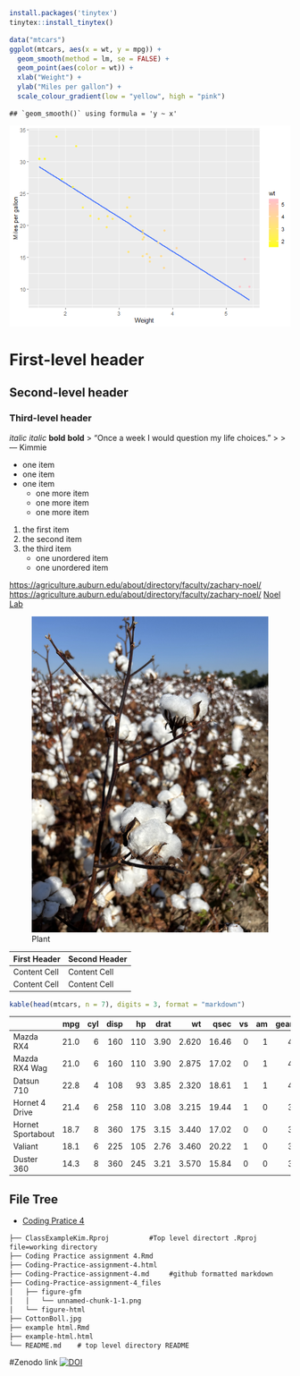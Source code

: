 ``` r
install.packages('tinytex')
tinytex::install_tinytex()
```

``` r
data("mtcars")
ggplot(mtcars, aes(x = wt, y = mpg)) +
  geom_smooth(method = lm, se = FALSE) +
  geom_point(aes(color = wt)) +
  xlab("Weight") + 
  ylab("Miles per gallon") +
  scale_colour_gradient(low = "yellow", high = "pink")
```

    ## `geom_smooth()` using formula = 'y ~ x'

![](Coding-Practice-assignment-4_files/figure-gfm/unnamed-chunk-1-1.png)<!-- -->

# First-level header

## Second-level header

### Third-level header

*italic* *italic* **bold** **bold** \> “Once a week I would question my
life choices.” \> \> — Kimmie

- one item
- one item
- one item
  - one more item
  - one more item
  - one more item

1.  the first item
2.  the second item
3.  the third item
    - one unordered item
    - one unordered item

<https://agriculture.auburn.edu/about/directory/faculty/zachary-noel/>
<https://agriculture.auburn.edu/about/directory/faculty/zachary-noel/>
[Noel
Lab](https://agriculture.auburn.edu/about/directory/faculty/zachary-noel/)

<figure>
<img src="CottonBoll.jpg" alt="Plant" />
<figcaption aria-hidden="true">Plant</figcaption>
</figure>

| First Header | Second Header |
|--------------|---------------|
| Content Cell | Content Cell  |
| Content Cell | Content Cell  |

``` r
kable(head(mtcars, n = 7), digits = 3, format = "markdown")
```

|                   |  mpg | cyl | disp |  hp | drat |    wt |  qsec |  vs |  am | gear | carb |
|:------------------|-----:|----:|-----:|----:|-----:|------:|------:|----:|----:|-----:|-----:|
| Mazda RX4         | 21.0 |   6 |  160 | 110 | 3.90 | 2.620 | 16.46 |   0 |   1 |    4 |    4 |
| Mazda RX4 Wag     | 21.0 |   6 |  160 | 110 | 3.90 | 2.875 | 17.02 |   0 |   1 |    4 |    4 |
| Datsun 710        | 22.8 |   4 |  108 |  93 | 3.85 | 2.320 | 18.61 |   1 |   1 |    4 |    1 |
| Hornet 4 Drive    | 21.4 |   6 |  258 | 110 | 3.08 | 3.215 | 19.44 |   1 |   0 |    3 |    1 |
| Hornet Sportabout | 18.7 |   8 |  360 | 175 | 3.15 | 3.440 | 17.02 |   0 |   0 |    3 |    2 |
| Valiant           | 18.1 |   6 |  225 | 105 | 2.76 | 3.460 | 20.22 |   1 |   0 |    3 |    1 |
| Duster 360        | 14.3 |   8 |  360 | 245 | 3.21 | 3.570 | 15.84 |   0 |   0 |    3 |    4 |

## File Tree

- [Coding Pratice 4](Coding%20Practice%20assignment%204.Rmd)

<!-- -->

    ├── ClassExampleKim.Rproj          #Top level directort .Rproj file=working directory
    ├── Coding Practice assignment 4.Rmd
    ├── Coding-Practice-assignment-4.html
    ├── Coding-Practice-assignment-4.md     #github formatted markdown
    ├── Coding-Practice-assignment-4_files
    │   ├── figure-gfm
    │   │   └── unnamed-chunk-1-1.png
    │   └── figure-html
    ├── CottonBoll.jpg
    ├── example html.Rmd
    ├── example-html.html
    └── README.md    # top level directory README

\#Zenodo link
[![DOI](https://zenodo.org/badge/924492429.svg)](https://doi.org/10.5281/zenodo.14938995)
